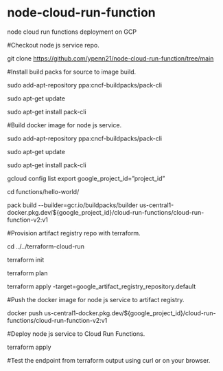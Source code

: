 # node-cloud-run-function
node cloud run functions deployment on GCP


#Checkout node js service repo.

git clone https://github.com/ypenn21/node-cloud-run-function/tree/main

#Install build packs for source to image build.

sudo add-apt-repository ppa:cncf-buildpacks/pack-cli

sudo apt-get update

sudo apt-get install pack-cli


#Build docker image for node js service.

sudo add-apt-repository ppa:cncf-buildpacks/pack-cli

sudo apt-get update

sudo apt-get install pack-cli

gcloud config list
export google_project_id=”project_id”

cd functions/hello-world/

pack build --builder=gcr.io/buildpacks/builder us-central1-docker.pkg.dev/${google_project_id}/cloud-run-functions/cloud-run-function-v2:v1



#Provision artifact registry repo with terraform.

cd ../../terraform-cloud-run

terraform init

terraform plan

terraform apply -target=google_artifact_registry_repository.default



#Push the docker image for node js service to artifact registry.

docker push us-central1-docker.pkg.dev/${google_project_id}/cloud-run-functions/cloud-run-function-v2:v1



#Deploy node js service to Cloud Run Functions.

terraform apply



#Test the endpoint from terraform output using curl or on your browser.

